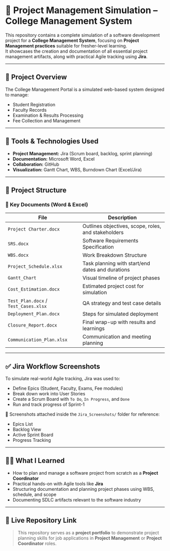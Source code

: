 # 📘 Project Management Simulation – College Management System

This repository contains a complete simulation of a software development project for a **College Management System**, focusing on **Project Management practices** suitable for fresher-level learning.  
It showcases the creation and documentation of all essential project management artifacts, along with practical Agile tracking using **Jira**.

---

## 📌 Project Overview

The College Management Portal is a simulated web-based system designed to manage:
- Student Registration
- Faculty Records
- Examination & Results Processing
- Fee Collection and Management

---

## 🧰 Tools & Technologies Used

- **Project Management:** Jira (Scrum board, backlog, sprint planning)
- **Documentation:** Microsoft Word, Excel
- **Collaboration:** GitHub
- **Visualization:** Gantt Chart, WBS, Burndown Chart (Excel/Jira)

---

## 📂 Project Structure

### 📄 Key Documents (Word & Excel)
| File | Description |
|------|-------------|
| `Project Charter.docx` | Outlines objectives, scope, roles, and stakeholders |
| `SRS.docx` | Software Requirements Specification |
| `WBS.docx` | Work Breakdown Structure |
| `Project_Schedule.xlsx` | Task planning with start/end dates and durations |
| `Gantt_Chart` | Visual timeline of project phases |
| `Cost_Estimation.docx` | Estimated project cost for simulation |
| `Test_Plan.docx` / `Test_Cases.xlsx` | QA strategy and test case details |
| `Deployment_Plan.docx` | Steps for simulated deployment |
| `Closure_Report.docx` | Final wrap-up with results and learnings |
| `Communication_Plan.xlsx` | Communication and meeting planning |

---

## ✅ Jira Workflow Screenshots

To simulate real-world Agile tracking, Jira was used to:
- Define Epics (Student, Faculty, Exams, Fee modules)
- Break down work into User Stories
- Create a Scrum Board with `To Do`, `In Progress`, and `Done`
- Run and track progress of Sprint-1

📸 Screenshots attached inside the `Jira_Screenshots/` folder for reference:
- Epics List
- Backlog View
- Active Sprint Board
- Progress Tracking

---

## 🧑‍🎓 What I Learned

- How to plan and manage a software project from scratch as a **Project Coordinator**
- Practical hands-on with Agile tools like **Jira**
- Structuring documentation and planning project phases using WBS, schedule, and scope
- Documenting SDLC artifacts relevant to the software industry

---

## 🔗 Live Repository Link

> This repository serves as a **project portfolio** to demonstrate project planning skills for job applications in **Project Management** or **Project Coordinator** roles.

